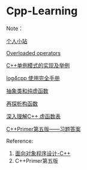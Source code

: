 # Cpp-Learning

Note：

[个人小站](https://mered1th-wang.gitee.io/blog)



[Overloaded operators](https://www.cnblogs.com/Mered1th/p/10887270.html)

[C++单例模式的实现及举例](https://www.cnblogs.com/Mered1th/p/10574585.html)

[log4cpp 使用完全手册](https://www.cnblogs.com/Mered1th/p/10890041.html)

[抽象类和纯虚函数](https://www.cnblogs.com/Mered1th/p/10920186.html)

[再探析构函数](https://www.cnblogs.com/Mered1th/p/10920500.html)

[深入理解C++ 虚函数表](https://www.cnblogs.com/Mered1th/p/10924545.html)

[C++Primer第五版——习题答案](https://www.cnblogs.com/Mered1th/p/10485695.html)



Reference: 
1. [面向对象程序设计-C++](https://study.163.com/course/courseMain.htm?courseId=271005)
2. C++Primer第五版
